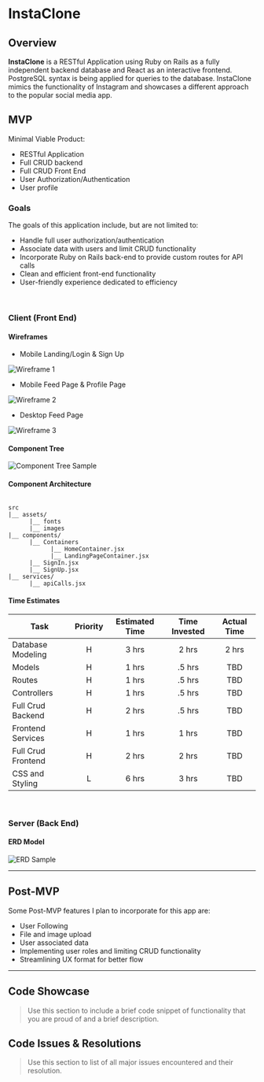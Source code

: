 # InstaClone

## Overview

**InstaClone** is a RESTful Application using Ruby on Rails as a fully independent backend database and React as an interactive frontend. PostgreSQL syntax is being applied for queries to the database. InstaClone mimics the functionality of Instagram and showcases a different approach to the popular social media app.

## MVP
Minimal Viable Product:

- RESTful Application
- Full CRUD backend
- Full CRUD Front End
- User Authorization/Authentication
- User profile

### Goals
The goals of this application include, but are not limited to: 
- Handle full user authorization/authentication
- Associate data with users and limit CRUD functionality
- Incorporate Ruby on Rails back-end to provide custom routes for API calls
- Clean and efficient front-end functionality
- User-friendly experience dedicated to efficiency

<br>

### Client (Front End)

#### Wireframes

- Mobile Landing/Login & Sign Up

![Wireframe 1](/Assets/InstaCloneWireframe1.png/)

- Mobile Feed Page & Profile Page

![Wireframe 2](/Assets/InstaCloneWireframe2.png)

- Desktop Feed Page

![Wireframe 3](/Assets/InstaCloneWireframe3.png)

#### Component Tree

![Component Tree Sample](/Assets/InstaCloneComponentTree.png)

#### Component Architecture

``` structure

src
|__ assets/
      |__ fonts
      |__ images
|__ components/
      |__ Containers
            |__ HomeContainer.jsx
            |__ LandingPageContainer.jsx
      |__ SignIn.jsx
      |__ SignUp.jsx
|__ services/
      |__ apiCalls.jsx

```

#### Time Estimates

| Task                | Priority | Estimated Time | Time Invested | Actual Time |
| ------------------- | :------: | :------------: | :-----------: | :---------: |
| Database Modeling   |    H     |     3 hrs      |     2 hrs     |    2 hrs    |
| Models              |    H     |     1 hrs      |     .5 hrs    |     TBD     |
| Routes              |    H     |     1 hrs      |     .5 hrs    |     TBD     |
| Controllers         |    H     |     1 hrs      |     .5 hrs    |     TBD     |
| Full Crud Backend   |    H     |     2 hrs      |     .5 hrs    |     TBD     |
| Frontend Services   |    H     |     1 hrs      |     1 hrs     |     TBD     |
| Full Crud Frontend  |    H     |     2 hrs      |     2 hrs     |     TBD     |
| CSS and Styling     |    L     |     6 hrs      |     3 hrs     |     TBD     |

<br>

### Server (Back End)

#### ERD Model

![ERD Sample](/Assets/InstaCloneERD.png)

***

## Post-MVP
Some Post-MVP features I plan to incorporate for this app are:
- User Following 
- File and image upload
- User associated data
- Implementing user roles and limiting CRUD functionality
- Streamlining UX format for better flow

***

## Code Showcase

> Use this section to include a brief code snippet of functionality that you are proud of and a brief description.

## Code Issues & Resolutions

> Use this section to list of all major issues encountered and their resolution.
